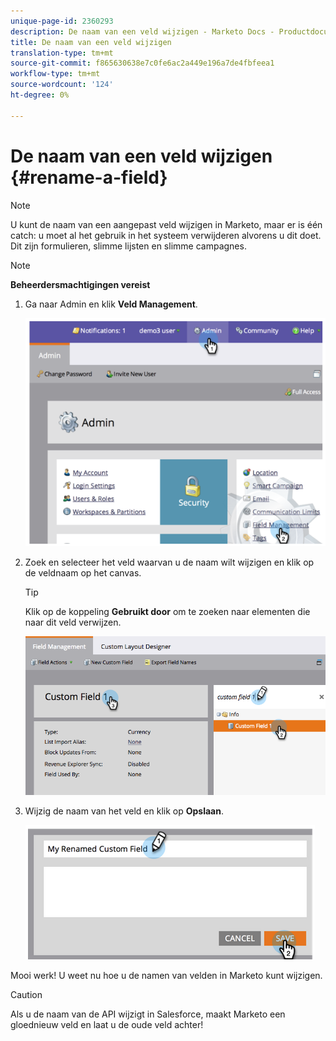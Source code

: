 ```yaml
---
unique-page-id: 2360293
description: De naam van een veld wijzigen - Marketo Docs - Productdocumentatie
title: De naam van een veld wijzigen
translation-type: tm+mt
source-git-commit: f865630638e7c0fe6ac2a449e196a7de4fbfeea1
workflow-type: tm+mt
source-wordcount: '124'
ht-degree: 0%

---
```



# De naam van een veld wijzigen {#rename-a-field}

>[!NOTE]
>
>U kunt de naam van een aangepast veld wijzigen in Marketo, maar er is één catch: u moet al het gebruik in het systeem verwijderen alvorens u dit doet. Dit zijn formulieren, slimme lijsten en slimme campagnes.

>[!NOTE]
>
>**Beheerdersmachtigingen vereist**

1. Ga naar Admin en klik **Veld Management**.

   ![](assets/image2014-9-24-14-3a2-3a25.png)

1. Zoek en selecteer het veld waarvan u de naam wilt wijzigen en klik op de veldnaam op het canvas.

   >[!TIP]
   >
   >Klik op de koppeling **Gebruikt door** om te zoeken naar elementen die naar dit veld verwijzen.

   ![](assets/changefieldname.png)

1. Wijzig de naam van het veld en klik op **Opslaan**.

   ![](assets/image2014-9-24-14-2-55.png)

Mooi werk! U weet nu hoe u de namen van velden in Marketo kunt wijzigen.

>[!CAUTION]
>
>Als u de naam van de API wijzigt in Salesforce, maakt Marketo een gloednieuw veld en laat u de oude veld achter!
